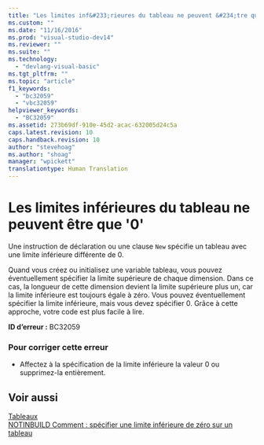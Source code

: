 ```yaml
---
title: "Les limites inf&#233;rieures du tableau ne peuvent &#234;tre que&#160;&#39;0&#39; | Microsoft Docs"
ms.custom: ""
ms.date: "11/16/2016"
ms.prod: "visual-studio-dev14"
ms.reviewer: ""
ms.suite: ""
ms.technology: 
  - "devlang-visual-basic"
ms.tgt_pltfrm: ""
ms.topic: "article"
f1_keywords: 
  - "bc32059"
  - "vbc32059"
helpviewer_keywords: 
  - "BC32059"
ms.assetid: 273b69df-910e-45d2-acac-632005d24c5a
caps.latest.revision: 10
caps.handback.revision: 10
author: "stevehoag"
ms.author: "shoag"
manager: "wpickett"
translationtype: Human Translation
---
```

# Les limites inf&#233;rieures du tableau ne peuvent &#234;tre que&#160;&#39;0&#39;
Une instruction de déclaration ou une clause `New` spécifie un tableau avec une limite inférieure différente de 0.  
  
 Quand vous créez ou initialisez une variable tableau, vous pouvez éventuellement spécifier la limite supérieure de chaque dimension. Dans ce cas, la longueur de cette dimension devient la limite supérieure plus un, car la limite inférieure est toujours égale à zéro. Vous pouvez éventuellement spécifier la limite inférieure, mais vous devez spécifier 0. Grâce à cette approche, votre code est plus facile à lire.  
  
 **ID d’erreur :** BC32059  
  
### Pour corriger cette erreur  
  
-   Affectez à la spécification de la limite inférieure la valeur 0 ou supprimez\-la entièrement.  
  
## Voir aussi  
 [Tableaux](../../visual-basic/programming-guide/language-features/arrays/index.md)   
 [NOTINBUILD Comment : spécifier une limite inférieure de zéro sur un tableau](http://msdn.microsoft.com/fr-fr/20ffd49a-64f7-4634-8ed0-46ba1049d935)